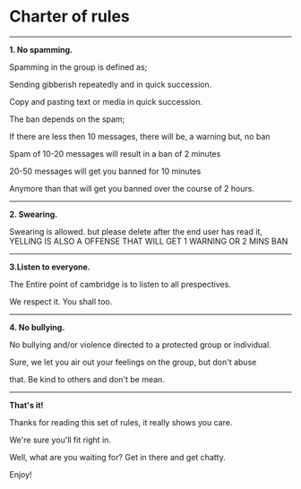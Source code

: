 # **Charter of rules**

_____________________________________________

**1.  No spamming.**

Spamming in the group is defined as;

Sending gibberish repeatedly and in quick succession.

Copy and pasting text or media in quick succession.

The ban depends on the spam;

If there are less then 10 messages, there will be, a warning but, no ban

Spam of 10-20 messages will result in a ban of 2 minutes

20-50 messages will get you banned for 10 minutes

Anymore than that will get you banned over the course of 2 hours.
_____________________________________________

**2. Swearing.**

Swearing is allowed. but please delete after the end user has read it, YELLING IS ALSO A OFFENSE THAT WILL GET 1 WARNING OR 2 MINS BAN
_____________________________________________

**3.Listen to everyone.**

The Entire point of cambridge is to listen to all prespectives.

We respect it. You shall too.
_____________________________________________

**4. No bullying.**

No bullying and/or violence directed to a protected group or individual.

Sure, we let you air out your feelings on the group, but don't abuse

that. Be kind to others and don't be mean.

_____________________________________________
**That's it!**

Thanks for reading this set of rules, it really shows you care.

We're sure you'll fit right in.

Well, what are you waiting for? Get in there and get chatty.

Enjoy!

